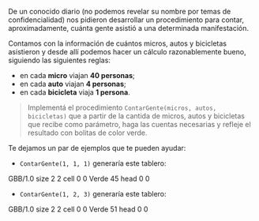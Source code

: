 De un conocido diario (no podemos revelar su nombre por temas de confidencialidad) nos pidieron desarrollar un procedimiento para contar, aproximadamente, cuánta gente asistió a una determinada manifestación.

Contamos con la información de cuántos micros, autos y bicicletas asistieron y desde allí podemos hacer un cálculo razonablemente bueno, siguiendo las siguientes reglas:

* en cada **micro** viajan **40 personas**;
* en cada **auto** viajan **4 personas**;
* en cada **bicicleta** viaja **1 persona**.

> Implementá el procedimiento `ContarGente(micros, autos, bicicletas)` que a partir de la cantida de micros, autos y bicicletas que recibe como parámetro, haga las cuentas necesarias y refleje el resultado con bolitas de color verde.

Te dejamos un par de ejemplos que te pueden ayudar:

* `ContarGente(1, 1, 1)` generaría este tablero:

<gs-board>
  GBB/1.0
  size 2 2
  cell 0 0 Verde 45
  head 0 0     
</gs-board>

* `ContarGente(1, 2, 3)` generaría este tablero:

<gs-board>
  GBB/1.0
  size 2 2
  cell 0 0 Verde 51
  head 0 0     
</gs-board>
